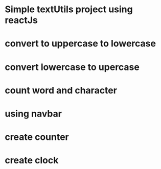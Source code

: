 # Simple textUtils project using reactJs
# convert to uppercase to lowercase
# convert lowercase to upercase
# count word and character
# using navbar
# create counter
# create clock
